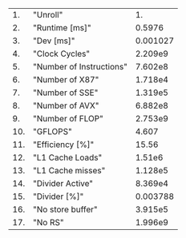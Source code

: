 |     |                          |          |
|-----|--------------------------|----------|
| 1.  | "Unroll"                 | 1.       |
| 2.  | "Runtime [ms]"           | 0.5976   |
| 3.  | "Dev [ms]"               | 0.001027 |
| 4.  | "Clock Cycles"           | 2.209e9  |
| 5.  | "Number of Instructions" | 7.602e8  |
| 6.  | "Number of X87"          | 1.718e4  |
| 7.  | "Number of SSE"          | 1.319e5  |
| 8.  | "Number of AVX"          | 6.882e8  |
| 9.  | "Number of FLOP"         | 2.753e9  |
| 10. | "GFLOPS"                 | 4.607    |
| 11. | "Efficiency [%]"         | 15.56    |
| 12. | "L1 Cache Loads"         | 1.51e6   |
| 13. | "L1 Cache misses"        | 1.128e5  |
| 14. | "Divider Active"         | 8.369e4  |
| 15. | "Divider [%]"            | 0.003788 |
| 16. | "No store buffer"        | 3.915e5  |
| 17. | "No RS"                  | 1.996e9  |
